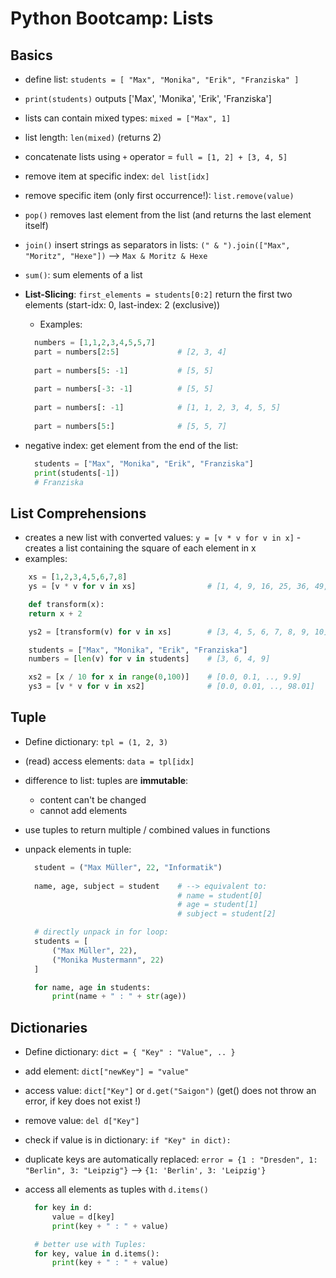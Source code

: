 # Python Bootcamp: Lists

## Basics

* define list: `students = [ "Max", "Monika", "Erik", "Franziska" ]`
* `print(students)` outputs ['Max', 'Monika', 'Erik', 'Franziska']
* lists can contain mixed types: `mixed = ["Max", 1]`
* list length: `len(mixed)` (returns 2)
* concatenate lists using `+` operator = `full = [1, 2] + [3, 4, 5]`
* remove item at specific index: `del list[idx]`
* remove specific item (only first occurrence!): `list.remove(value)`
* `pop()` removes last element from the list (and returns the last element itself)
* `join()` insert strings as separators in lists: `(" & ").join(["Max", "Moritz", "Hexe"])` --> `Max & Moritz & Hexe`
* `sum()`: sum elements of a list
* __List-Slicing__: `first_elements = students[0:2]` return the first two elements (start-idx: 0, last-index: 2 (exclusive)) 
  * Examples:

  ```Python
    numbers = [1,1,2,3,4,5,5,7]
    part = numbers[2:5]             # [2, 3, 4]
    
    part = numbers[5: -1]           # [5, 5]
    
    part = numbers[-3: -1]          # [5, 5]
    
    part = numbers[: -1]            # [1, 1, 2, 3, 4, 5, 5]
    
    part = numbers[5:]              # [5, 5, 7] 
  ```

* negative index: get element from the end of the list:
  
  ```Python
    students = ["Max", "Monika", "Erik", "Franziska"]
    print(students[-1])
    # Franziska

  ```

## List Comprehensions

* creates a new list with converted values:
  `y = [v * v for v in x]` - creates a list containing the square of each element in x
* examples:

```Python
    xs = [1,2,3,4,5,6,7,8]
    ys = [v * v for v in xs]                # [1, 4, 9, 16, 25, 36, 49, 64]

    def transform(x):
    return x + 2

    ys2 = [transform(v) for v in xs]        # [3, 4, 5, 6, 7, 8, 9, 10]

    students = ["Max", "Monika", "Erik", "Franziska"]
    numbers = [len(v) for v in students]    # [3, 6, 4, 9]

    xs2 = [x / 10 for x in range(0,100)]    # [0.0, 0.1, .., 9.9]
    ys3 = [v * v for v in xs2]              # [0.0, 0.01, .., 98.01]

```

## Tuple

* Define dictionary: `tpl = (1, 2, 3)`
* (read) access elements: `data = tpl[idx]`
* difference to list: tuples are __immutable__:
  * content can't be changed
  * cannot add elements
* use tuples to return multiple / combined values in functions
* unpack elements in tuple:

  ```Python
    student = ("Max Müller", 22, "Informatik")
    
    name, age, subject = student    # --> equivalent to:
                                    # name = student[0]
                                    # age = student[1]
                                    # subject = student[2]

    # directly unpack in for loop:
    students = [
        ("Max Müller", 22),
        ("Monika Mustermann", 22)
    ]

    for name, age in students:
        print(name + " : " + str(age))

  ```



## Dictionaries

* Define dictionary: `dict = { "Key" : "Value", .. }`
* add element: `dict["newKey"] = "value"`
* access value: `dict["Key"]` or `d.get("Saigon")` (get() does not throw an error, if key does not exist !)
* remove value: `del d["Key"]`
* check if value is in dictionary: `if "Key" in dict):`
* duplicate keys are automatically replaced:
  `error = {1 : "Dresden", 1: "Berlin", 3: "Leipzig"}` --> `{1: 'Berlin', 3: 'Leipzig'}`
* access all elements as tuples with `d.items()`
  
  ``` Python
    for key in d:
        value = d[key]
        print(key + " : " + value)

    # better use with Tuples:
    for key, value in d.items():
        print(key + " : " + value)

  ```
